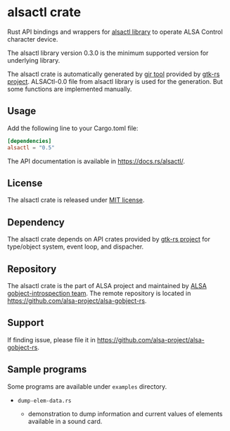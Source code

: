 # alsactl crate

Rust API bindings and wrappers for [alsactl library](https://github.com/alsa-project/alsa-gobject) to
operate ALSA Control character device.

The alsactl library version 0.3.0 is the minimum supported version for underlying library.

The alsactl crate is automatically generated by [gir tool](https://gtk-rs.org/gir/book/) provided
by [gtk-rs project](https://gtk-rs.org/). ALSACtl-0.0 file from alsactl library is used for the
generation. But some functions are implemented manually.

## Usage

Add the following line to your Cargo.toml file:

```toml
[dependencies]
alsactl = "0.5"
```

The API documentation is available in <https://docs.rs/alsactl/>.

## License

The alsactl crate is released under [MIT license](https://spdx.org/licenses/MIT.html).

## Dependency

The alsactl crate depends on API crates provided by [gtk-rs project](https://gtk-rs.org/) for
type/object system, event loop, and dispacher.

## Repository

The alsactl crate is the part of ALSA project and maintained by
[ALSA gobject-introspection team](https://alsa-project.github.io/gobject-introspection-docs/).
The remote repository is located in <https://github.com/alsa-project/alsa-gobject-rs>.

## Support

If finding issue, please file it in <https://github.com/alsa-project/alsa-gobject-rs>.

## Sample programs
Some programs are available under `examples` directory.

* `dump-elem-data.rs`

    * demonstration to dump information and current values of elements available in a sound card.
